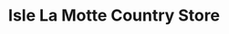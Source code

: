---
title: "Isle La Motte Country Store"
url: /isle-la-motte/isle-la-motte-country-store/
shop: supermarket
---